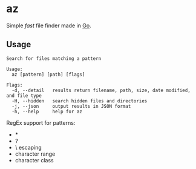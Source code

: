# az

Simple *fast* file finder made in [Go](https://go.dev/).

## Usage

```man
Search for files matching a pattern

Usage:
  az [pattern] [path] [flags]

Flags:
  -d, --detail   results return filename, path, size, date modified, and file type
  -H, --hidden   search hidden files and directories
  -j, --json     output results in JSON format
  -h, --help     help for az
```

RegEx support for patterns:

- \*
- ?
- \\ escaping
- character range
- character class
